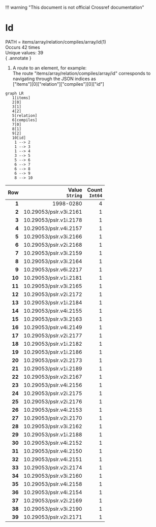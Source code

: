 !!! warning "This document is not official Crossref documentation"
# Id
PATH = items/array/relation/compiles/array/id(1)  
Occurs 42 times  
Unique values: 39  
{ .annotate }

1. A route to an element, for example:  
   The route "items/array/relation/compiles/array/id" corresponds to navigating through the JSON indices as  
   ["items"][0]["relation"]["compiles"][0]["id"]  

```mermaid
graph LR
   1[items]
   2[0]
   3[1]
   4[2]
   5[relation]
   6[compiles]
   7[0]
   8[1]
   9[2]
   10[id]
    1 --> 2
    1 --> 3
    1 --> 4
    3 --> 5
    5 --> 6
    6 --> 7
    6 --> 8
    6 --> 9
    8 --> 10
```

| **Row** | **Value**<br>`String`  | **Count**<br>`Int64` |
|--------:|-----------------------:|---------------------:|
| **1**   | 1998-0280              | 4                    |
| **2**   | 10.29053/pslr.v3i.2161 | 1                    |
| **3**   | 10.29053/pslr.v1i.2178 | 1                    |
| **4**   | 10.29053/pslr.v4i.2157 | 1                    |
| **5**   | 10.29053/pslr.v3i.2166 | 1                    |
| **6**   | 10.29053/pslr.v2i.2168 | 1                    |
| **7**   | 10.29053/pslr.v3i.2159 | 1                    |
| **8**   | 10.29053/pslr.v3i.2164 | 1                    |
| **9**   | 10.29053/pslr.v6i.2217 | 1                    |
| **10**  | 10.29053/pslr.v1i.2181 | 1                    |
| **11**  | 10.29053/pslr.v3i.2165 | 1                    |
| **12**  | 10.29053/pslr.v2i.2172 | 1                    |
| **13**  | 10.29053/pslr.v1i.2184 | 1                    |
| **14**  | 10.29053/pslr.v4i.2155 | 1                    |
| **15**  | 10.29053/pslr.v3i.2163 | 1                    |
| **16**  | 10.29053/pslr.v4i.2149 | 1                    |
| **17**  | 10.29053/pslr.v2i.2177 | 1                    |
| **18**  | 10.29053/pslr.v1i.2182 | 1                    |
| **19**  | 10.29053/pslr.v1i.2186 | 1                    |
| **20**  | 10.29053/pslr.v2i.2173 | 1                    |
| **21**  | 10.29053/pslr.v1i.2189 | 1                    |
| **22**  | 10.29053/pslr.v2i.2167 | 1                    |
| **23**  | 10.29053/pslr.v4i.2156 | 1                    |
| **24**  | 10.29053/pslr.v2i.2175 | 1                    |
| **25**  | 10.29053/pslr.v2i.2176 | 1                    |
| **26**  | 10.29053/pslr.v4i.2153 | 1                    |
| **27**  | 10.29053/pslr.v2i.2170 | 1                    |
| **28**  | 10.29053/pslr.v3i.2162 | 1                    |
| **29**  | 10.29053/pslr.v1i.2188 | 1                    |
| **30**  | 10.29053/pslr.v4i.2152 | 1                    |
| **31**  | 10.29053/pslr.v4i.2150 | 1                    |
| **32**  | 10.29053/pslr.v4i.2151 | 1                    |
| **33**  | 10.29053/pslr.v2i.2174 | 1                    |
| **34**  | 10.29053/pslr.v3i.2160 | 1                    |
| **35**  | 10.29053/pslr.v4i.2158 | 1                    |
| **36**  | 10.29053/pslr.v4i.2154 | 1                    |
| **37**  | 10.29053/pslr.v2i.2169 | 1                    |
| **38**  | 10.29053/pslr.v3i.2190 | 1                    |
| **39**  | 10.29053/pslr.v2i.2171 | 1                    |

